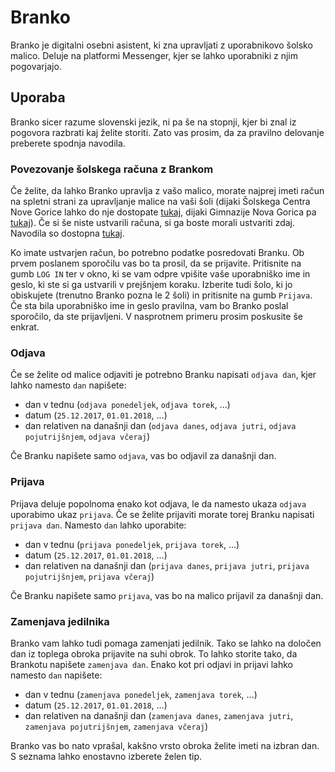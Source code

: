 # Branko
Branko je digitalni osebni asistent, ki zna upravljati z uporabnikovo šolsko malico. Deluje na platformi Messenger, kjer se lahko uporabniki z njim pogovarjajo.

## Uporaba
Branko sicer razume slovenski jezik, ni pa še na stopnji, kjer bi znal iz pogovora razbrati kaj želite storiti. Zato vas prosim, da za pravilno delovanje preberete spodnja navodila.

### Povezovanje šolskega računa z Brankom
Če želite, da lahko Branko upravlja z vašo malico, morate najprej imeti račun na spletni strani za upravljanje malice na vaši šoli (dijaki Šolskega Centra Nove Gorice lahko do nje dostopate [tukaj](http://malica.scng.si/), dijaki Gimnazije Nova Gorica pa [tukaj](http://malica.gimng.si/SpletneOdjave/Account/LogOn?ReturnUrl=/SpletneOdjave/)). Če si še niste ustvarili računa, si ga boste morali ustvariti zdaj. Navodila so dostopna [tukaj](https://malica.scng.si/Content/navodila%20za%20spletne%20odjave%20prva%20prijava.pdf).

Ko imate ustvarjen račun, bo potrebno podatke posredovati Branku. Ob prvem poslanem sporočilu vas bo ta prosil, da se prijavite. Pritisnite na gumb `LOG IN` ter v okno, ki se vam odpre vpišite vaše uporabniško ime in geslo, ki ste si ga ustvarili v prejšnjem koraku. Izberite tudi šolo, ki jo obiskujete (trenutno Branko pozna le 2 šoli) in pritisnite na gumb `Prijava`. Če sta bila uporabniško ime in geslo pravilna, vam bo Branko poslal sporočilo, da ste prijavljeni. V nasprotnem primeru prosim poskusite še enkrat.

### Odjava
Če se želite od malice odjaviti je potrebno Branku napisati `odjava dan`, kjer lahko namesto `dan` napišete:
* dan v tednu (`odjava ponedeljek`, `odjava torek`, ...)
* datum (`25.12.2017`, `01.01.2018`, ...)
* dan relativen na današnji dan (`odjava danes`, `odjava jutri`, `odjava pojutrijšnjem`, `odjava včeraj`)

Če Branku napišete samo `odjava`, vas bo odjavil za današnji dan.

### Prijava
Prijava deluje popolnoma enako kot odjava, le da namesto ukaza `odjava` uporabimo ukaz `prijava`.
Če se želite prijaviti morate torej Branku napisati `prijava dan`. Namesto `dan` lahko uporabite:
* dan v tednu (`prijava ponedeljek`, `prijava torek`, ...)
* datum (`25.12.2017`, `01.01.2018`, ...)
* dan relativen na današnji dan (`prijava danes`, `prijava jutri`, `prijava pojutrijšnjem`, `prijava včeraj`)

Če Branku napišete samo `prijava`, vas bo na malico prijavil za današnji dan.

### Zamenjava jedilnika
Branko vam lahko tudi pomaga zamenjati jedilnik. Tako se lahko na določen dan iz toplega obroka prijavite na suhi obrok. To lahko storite tako, da Brankotu napišete `zamenjava dan`. Enako kot pri odjavi in prijavi lahko namesto `dan` napišete:
* dan v tednu (`zamenjava ponedeljek`, `zamenjava torek`, ...)
* datum (`25.12.2017`, `01.01.2018`, ...)
* dan relativen na današnji dan (`zamenjava danes`, `zamenjava jutri`, `zamenjava pojutrijšnjem`, `zamenjava včeraj`)

Branko vas bo nato vprašal, kakšno vrsto obroka želite imeti na izbran dan. S seznama lahko enostavno izberete želen tip.